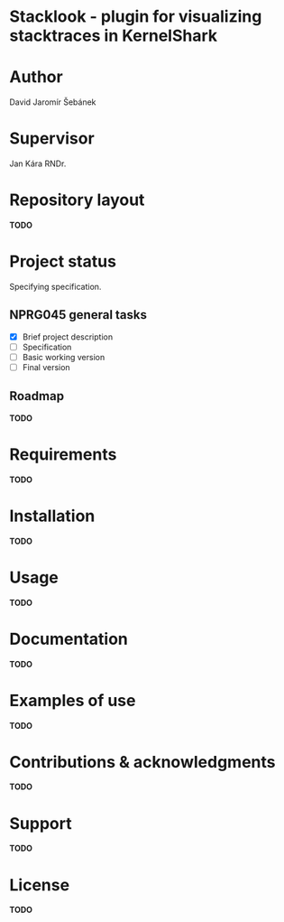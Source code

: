 # Stacklook - plugin for visualizing stacktraces in KernelShark

# Author

David Jaromír Šebánek

# Supervisor

Jan Kára RNDr.

# Repository layout

**TODO**

# Project status

Specifying specification.

## NPRG045 general tasks

- [x] Brief project description
- [ ] Specification
- [ ] Basic working version
- [ ] Final version

## Roadmap

**TODO**

# Requirements

**TODO**

# Installation

**TODO**

# Usage

**TODO**

# Documentation

**TODO**

# Examples of use

**TODO**

# Contributions & acknowledgments

**TODO**

# Support

**TODO**

# License

**TODO**
